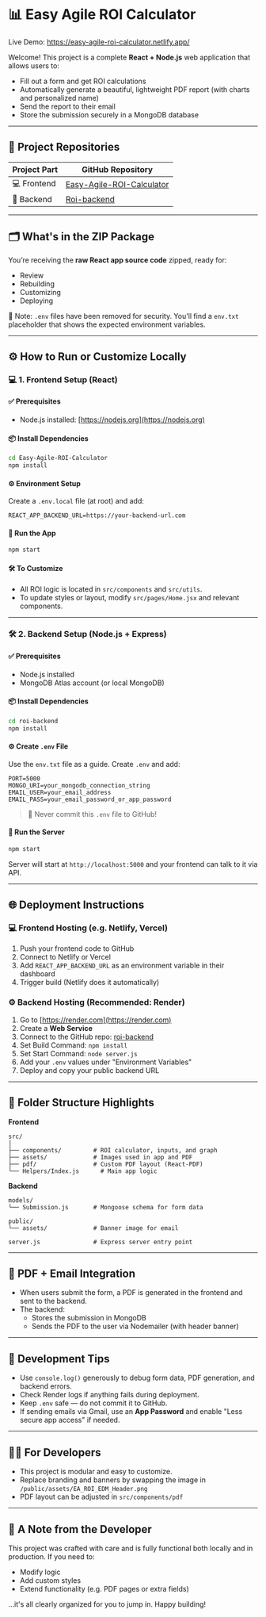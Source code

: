 # 📊 Easy Agile ROI Calculator

Live Demo: https://easy-agile-roi-calculator.netlify.app/

Welcome! This project is a complete **React + Node.js** web application that allows users to:

- Fill out a form and get ROI calculations
- Automatically generate a beautiful, lightweight PDF report (with charts and personalized name)
- Send the report to their email
- Store the submission securely in a MongoDB database

---

## 🔗 Project Repositories

| Project Part | GitHub Repository                                                                       |
| ------------ | --------------------------------------------------------------------------------------- |
| 💻 Frontend  | [Easy-Agile-ROI-Calculator](https://github.com/Leon380Becker/Easy-Agile-ROI-Calculator) |
| 🔧 Backend   | [Roi-backend](https://github.com/Leon380Becker/roi-backend)                             |

---

## 🗂️ What's in the ZIP Package

You’re receiving the **raw React app source code** zipped, ready for:

- Review
- Rebuilding
- Customizing
- Deploying

🔐 Note: `.env` files have been removed for security. You'll find a `env.txt` placeholder that shows the expected environment variables.

---

## ⚙️ How to Run or Customize Locally

### 💻 1. Frontend Setup (React)

#### ✅ Prerequisites

- Node.js installed: [https://nodejs.org](https://nodejs.org)

#### 📦 Install Dependencies

```bash
cd Easy-Agile-ROI-Calculator
npm install
```

#### ⚙️ Environment Setup

Create a `.env.local` file (at root) and add:

```
REACT_APP_BACKEND_URL=https://your-backend-url.com
```

#### 🚀 Run the App

```bash
npm start
```

#### 🛠 To Customize

- All ROI logic is located in `src/components` and `src/utils`.
- To update styles or layout, modify `src/pages/Home.jsx` and relevant components.

---

### 🛠️ 2. Backend Setup (Node.js + Express)

#### ✅ Prerequisites

- Node.js installed
- MongoDB Atlas account (or local MongoDB)

#### 📦 Install Dependencies

```bash
cd roi-backend
npm install
```

#### ⚙️ Create `.env` File

Use the `env.txt` file as a guide. Create `.env` and add:

```
PORT=5000
MONGO_URI=your_mongodb_connection_string
EMAIL_USER=your_email_address
EMAIL_PASS=your_email_password_or_app_password
```

> 🛑 Never commit this `.env` file to GitHub!

#### 🚀 Run the Server

```bash
npm start
```

Server will start at `http://localhost:5000` and your frontend can talk to it via API.

---

## 🌐 Deployment Instructions

### 💻 Frontend Hosting (e.g. Netlify, Vercel)

1. Push your frontend code to GitHub
2. Connect to Netlify or Vercel
3. Add `REACT_APP_BACKEND_URL` as an environment variable in their dashboard
4. Trigger build (Netlify does it automatically)

### ⚙️ Backend Hosting (Recommended: Render)

1. Go to [https://render.com](https://render.com)
2. Create a **Web Service**
3. Connect to the GitHub repo: [roi-backend](https://github.com/Leon380Becker/roi-backend)
4. Set Build Command: `npm install`
5. Set Start Command: `node server.js`
6. Add your `.env` values under "Environment Variables"
7. Deploy and copy your public backend URL

---

## 📁 Folder Structure Highlights

**Frontend**

```
src/
│
├── components/         # ROI calculator, inputs, and graph
├── assets/             # Images used in app and PDF
├── pdf/                # Custom PDF layout (React-PDF)
└── Helpers/Index.js      # Main app logic
```

**Backend**

```
models/
└── Submission.js       # Mongoose schema for form data

public/
└── assets/             # Banner image for email

server.js               # Express server entry point
```

---

## 📧 PDF + Email Integration

- When users submit the form, a PDF is generated in the frontend and sent to the backend.
- The backend:
  - Stores the submission in MongoDB
  - Sends the PDF to the user via Nodemailer (with header banner)

---

## 🚧 Development Tips

- Use `console.log()` generously to debug form data, PDF generation, and backend errors.
- Check Render logs if anything fails during deployment.
- Keep `.env` safe — do not commit it to GitHub.
- If sending emails via Gmail, use an **App Password** and enable "Less secure app access" if needed.

---

## 🧑‍💻 For Developers

- This project is modular and easy to customize.
- Replace branding and banners by swapping the image in `/public/assets/EA_ROI_EDM_Header.png`
- PDF layout can be adjusted in `src/components/pdf`

---

## 🤝 A Note from the Developer

This project was crafted with care and is fully functional both locally and in production. If you need to:

- Modify logic
- Add custom styles
- Extend functionality (e.g. PDF pages or extra fields)

...it's all clearly organized for you to jump in. Happy building!

